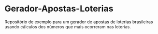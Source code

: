 # Gerador-Apostas-Loterias
Repositório de exemplo para um gerador de apostas de loterias brasileiras usando cálculos dos números que mais ocorreram nas loterias.
